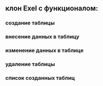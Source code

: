 ## клон Exel с функционалом:
### создание таблицы
### внесение данных в таблицу
### изменение данных в таблице
### удаление таблицы
### список созданных таблиц